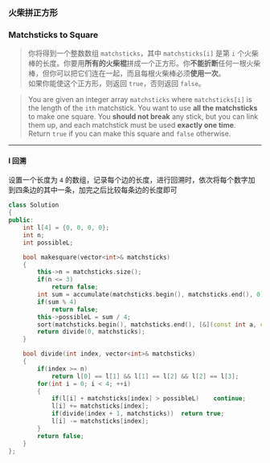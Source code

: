 ### 火柴拼正方形
### Matchsticks to Square

> 你将得到一个整数数组 `matchsticks`，其中 `matchsticks[i]` 是第 `i` 个火柴棒的长度。你要用**所有的火柴棍**拼成一个正方形。你**不能折断**任何一根火柴棒，但你可以把它们连在一起，而且每根火柴棒必须**使用一次**。  
> 如果你能使这个正方形，则返回 `true`，否则返回 `false`。  

> You are given an integer array `matchsticks` where `matchsticks[i]` is the length of the `ith` matchstick. You want to use **all the matchsticks** to make one square. You **should not break** any stick, but you can link them up, and each matchstick must be used **exactly one time**.  
> Return `true` if you can make this square and `false` otherwise.  

----------

#### I 回溯

设置一个长度为 `4` 的数组，记录每个边的长度，进行回溯时，依次将每个数字加到四条边的其中一条，加完之后比较每条边的长度即可  

```cpp
class Solution 
{
public:
    int l[4] = {0, 0, 0, 0};
    int n;
    int possibleL;

    bool makesquare(vector<int>& matchsticks) 
    {
        this->n = matchsticks.size();
        if(n <= 3)
            return false;
        int sum = accumulate(matchsticks.begin(), matchsticks.end(), 0);
        if(sum % 4)
            return false;
        this->possibleL = sum / 4;
        sort(matchsticks.begin(), matchsticks.end(), [&](const int a, const int b){return a > b;});
        return divide(0, matchsticks);
    }

    bool divide(int index, vector<int>& matchsticks)
    {
        if(index >= n)
            return l[0] == l[1] && l[1] == l[2] && l[2] == l[3];
        for(int i = 0; i < 4; ++i)
        {
            if(l[i] + matchsticks[index] > possibleL)    continue;
            l[i] += matchsticks[index];
            if(divide(index + 1, matchsticks))  return true;
            l[i] -= matchsticks[index];
        }
        return false;
    }
};
```
